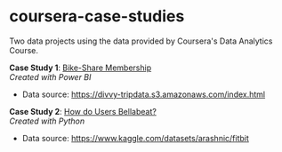 # coursera-case-studies

Two data projects using the data provided by Coursera's Data Analytics Course.

**Case Study 1**: [Bike-Share Membership](https://github.com/leenoah390/coursera-case-studies/blob/main/Case%20Study%201%20City%20Bikes.md)\
*Created with Power BI*
* Data source: https://divvy-tripdata.s3.amazonaws.com/index.html

**Case Study 2**: [How do Users Bellabeat?](https://github.com/leenoah390/coursera-case-studies/blob/main/Case%20Study%202%20Bellabeat.ipynb)\
*Created with Python*
* Data source: https://www.kaggle.com/datasets/arashnic/fitbit
